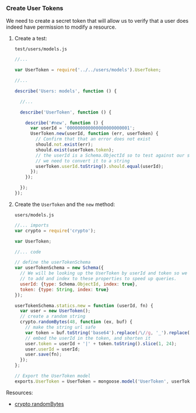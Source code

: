 ### Create User Tokens

We need to create a secret token that will allow us to verify that a user does indeed have permission to modify a resource.

1. Create a test:

    `test/users/models.js`

    ```javascript
    //...

    var UserToken = require('../../users/models').UserToken;

    //...

    describe('Users: models', function () {

      //...

      describe('UserToken', function () {

        describe('#new', function () {
          var userId = '000000000000000000000001';
          UserToken.new(userId, function (err, userToken) {
            // Confirm that that an error does not exist
            should.not.exist(err);
            should.exist(userToken.token);
            // the userId is a Schema.ObjectId so to test against our string
            // we need to convert it to a string
            userToken.userId.toString().should.equal(userId);
          });
        });

      });
    });

    ```

2. Create the `UserToken` and the `new` method:

    `users/models.js`

    ```javascript
    //... imports
    var crypto = require('crypto');

    var UserToken;

    //... code

    // define the userTokenSchema
    var userTokenSchema = new Schema({
      // We will be looking up the UserToken by userId and token so we need
      // to add and index to these properties to speed up queries.
      userId: {type: Schema.ObjectId, index: true},
      token: {type: String, index: true}
    });

    userTokenSchema.statics.new = function (userId, fn) {
      var user = new UserToken();
      // create a random string
      crypto.randomBytes(48, function (ex, buf) {
        // make the string url safe
        var token = buf.toString('base64').replace(/\//g, '_').replace(/\+/g, '-');
        // embed the userId in the token, and shorten it
        user.token = userId + '|' + token.toString().slice(1, 24);
        user.userId = userId;
        user.save(fn);
      });
    };

    // Export the UserToken model
    exports.UserToken = UserToken = mongoose.model('UserToken', userTokenSchema);
    ```

Resources:

- [crypto randomBytes][]

[crypto randomBytes]: http://nodejs.org/docs/latest/api/crypto.html#crypto_crypto_randombytes_size_callback
